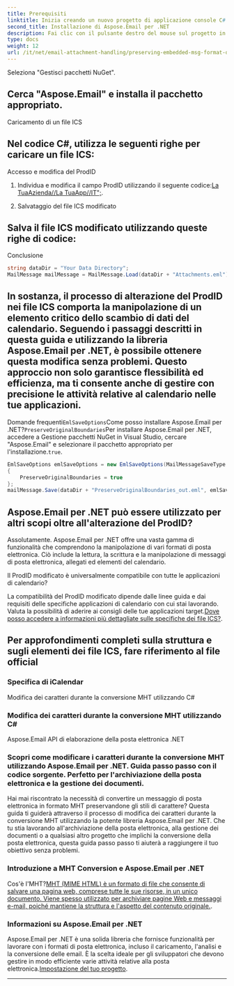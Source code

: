 ```yaml
---
title: Prerequisiti
linktitle: Inizia creando un nuovo progetto di applicazione console C# in Visual Studio.
second_title: Installazione di Aspose.Email per .NET
description: Fai clic con il pulsante destro del mouse sul progetto in Esplora soluzioni.
type: docs
weight: 12
url: /it/net/email-attachment-handling/preserving-embedded-msg-format-during-load-with-csharp/
---
```


Seleziona "Gestisci pacchetti NuGet".

## Cerca "Aspose.Email" e installa il pacchetto appropriato.

Caricamento di un file ICS

## Nel codice C#, utilizza le seguenti righe per caricare un file ICS:

Accesso e modifica del ProdID

1. Individua e modifica il campo ProdID utilizzando il seguente codice:[La TuaAzienda//La TuaApp//IT";](https://releases.aspose.com/email/net/).

2. Salvataggio del file ICS modificato

## Salva il file ICS modificato utilizzando queste righe di codice:

Conclusione

```csharp
string dataDir = "Your Data Directory";
MailMessage mailMessage = MailMessage.Load(dataDir + "Attachments.eml");
```

## In sostanza, il processo di alterazione del ProdID nei file ICS comporta la manipolazione di un elemento critico dello scambio di dati del calendario. Seguendo i passaggi descritti in questa guida e utilizzando la libreria Aspose.Email per .NET, è possibile ottenere questa modifica senza problemi. Questo approccio non solo garantisce flessibilità ed efficienza, ma ti consente anche di gestire con precisione le attività relative al calendario nelle tue applicazioni.

Domande frequenti`EmlSaveOptions`Come posso installare Aspose.Email per .NET?`PreserveOriginalBoundaries`Per installare Aspose.Email per .NET, accedere a Gestione pacchetti NuGet in Visual Studio, cercare "Aspose.Email" e selezionare il pacchetto appropriato per l'installazione.`true`.

```csharp
EmlSaveOptions emlSaveOptions = new EmlSaveOptions(MailMessageSaveType.EmlFormat)
{
    PreserveOriginalBoundaries = true
};
mailMessage.Save(dataDir + "PreserveOriginalBoundaries_out.eml", emlSaveOptions);
```

## Aspose.Email per .NET può essere utilizzato per altri scopi oltre all'alterazione del ProdID?

Assolutamente. Aspose.Email per .NET offre una vasta gamma di funzionalità che comprendono la manipolazione di vari formati di posta elettronica. Ciò include la lettura, la scrittura e la manipolazione di messaggi di posta elettronica, allegati ed elementi del calendario.

Il ProdID modificato è universalmente compatibile con tutte le applicazioni di calendario?

La compatibilità del ProdID modificato dipende dalle linee guida e dai requisiti delle specifiche applicazioni di calendario con cui stai lavorando. Valuta la possibilità di aderire ai consigli delle tue applicazioni target.[Dove posso accedere a informazioni più dettagliate sulle specifiche dei file ICS?](https://reference.aspose.com/email/net/).

##  Per approfondimenti completi sulla struttura e sugli elementi dei file ICS, fare riferimento al file official

### Specifica di iCalendar
   
 Modifica dei caratteri durante la conversione MHT utilizzando C#

###  Modifica dei caratteri durante la conversione MHT utilizzando C#

 Aspose.Email API di elaborazione della posta elettronica .NET

###  Scopri come modificare i caratteri durante la conversione MHT utilizzando Aspose.Email per .NET. Guida passo passo con il codice sorgente. Perfetto per l'archiviazione della posta elettronica e la gestione dei documenti.

Hai mai riscontrato la necessità di convertire un messaggio di posta elettronica in formato MHT preservandone gli stili di carattere? Questa guida ti guiderà attraverso il processo di modifica dei caratteri durante la conversione MHT utilizzando la potente libreria Aspose.Email per .NET. Che tu stia lavorando all'archiviazione della posta elettronica, alla gestione dei documenti o a qualsiasi altro progetto che implichi la conversione della posta elettronica, questa guida passo passo ti aiuterà a raggiungere il tuo obiettivo senza problemi.

### Introduzione a MHT Conversion e Aspose.Email per .NET

Cos'è l'MHT?[MHT (MIME HTML) è un formato di file che consente di salvare una pagina web, comprese tutte le sue risorse, in un unico documento. Viene spesso utilizzato per archiviare pagine Web e messaggi e-mail, poiché mantiene la struttura e l'aspetto del contenuto originale.](https://reference.aspose.com/email/net/).

### Informazioni su Aspose.Email per .NET

Aspose.Email per .NET è una solida libreria che fornisce funzionalità per lavorare con i formati di posta elettronica, incluso il caricamento, l'analisi e la conversione delle email. È la scelta ideale per gli sviluppatori che devono gestire in modo efficiente varie attività relative alla posta elettronica.[Impostazione del tuo progetto](https://releases.aspose.com/email/net/).

---